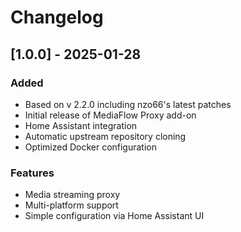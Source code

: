 # Changelog

## [1.0.0] - 2025-01-28

### Added
- Based on v 2.2.0 including nzo66's latest patches
- Initial release of MediaFlow Proxy add-on
- Home Assistant integration
- Automatic upstream repository cloning
- Optimized Docker configuration

### Features
- Media streaming proxy
- Multi-platform support
- Simple configuration via Home Assistant UI
